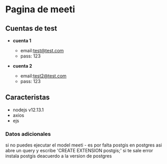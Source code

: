 # Pagina de meeti

## Cuentas de test
* **cuenta 1**
  * email:test@test.com
  * pass: 123

* **cuenta 2**
  * email:test2@test.com
  * pass: 123


## Caracteristas

* nodejs v12.13.1
* axios
* ejs


### Datos adicionales

si no puedes ejecutar el model meeti - es por falta postgis en postgres
asi abre un query y escribe 'CREATE EXTENSION postgis;'
si te sale error instala postgis deacuerdo a la version de postgres